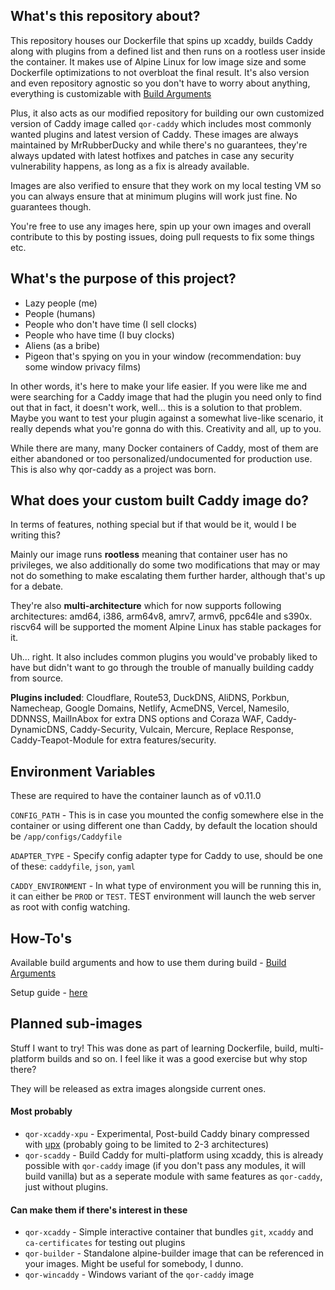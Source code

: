 ## What's this repository about?

This repository houses our Dockerfile that spins up xcaddy, builds Caddy along with plugins from a defined list and then runs on a rootless user inside the container. It makes use of Alpine Linux for low image size and some Dockerfile optimizations to not overbloat the final result. It's also version and even repository agnostic so you don't have to worry about anything, everything is customizable with [Build Arguments]()

Plus, it also acts as our modified repository for building our own customized version of Caddy image called `qor-caddy` which includes most commonly wanted plugins and latest version of Caddy. These images are always maintained by MrRubberDucky and while there's no guarantees, they're always updated with latest hotfixes and patches in case any security vulnerability happens, as long as a fix is already available. 

Images are also verified to ensure that they work on my local testing VM so you can always ensure that at minimum plugins will work just fine. No guarantees though.

You're free to use any images here, spin up your own images and overall contribute to this by posting issues, doing pull requests to fix some things etc.

## What's the purpose of this project?
- Lazy people (me)
- People (humans)
- People who don't have time (I sell clocks)
- People who have time (I buy clocks)
- Aliens (as a bribe)
- Pigeon that's spying on you in your window (recommendation: buy some window privacy films)

In other words, it's here to make your life easier. If you were like me and were searching for a Caddy image that had the plugin you need only to find out that in fact, it doesn't work, well... this is a solution to that problem. Maybe you want to test your plugin against a somewhat live-like scenario, it really depends what you're gonna do with this. Creativity and all, up to you.

While there are many, many Docker containers of Caddy, most of them are either abandoned or too personalized/undocumented for production use. This is also why qor-caddy as a project was born.

## What does your custom built Caddy image do?

In terms of features, nothing special but if that would be it, would I be writing this?

Mainly our image runs **rootless** meaning that container user has no privileges, we also additionally do some two modifications that may or may not do something to make escalating them further harder, although that's up for a debate.

They're also **multi-architecture** which for now supports following architectures: amd64, i386, arm64v8, amrv7, armv6, ppc64le and s390x. riscv64 will be supported the moment Alpine Linux has stable packages for it.

Uh... right. It also includes common plugins you would've probably liked to have but didn't want to go through the trouble of manually building caddy from source.

**Plugins included**: Cloudflare, Route53, DuckDNS, AliDNS, Porkbun, Namecheap, Google Domains, Netlify, AcmeDNS, Vercel, Namesilo, DDNNSS, MailInAbox for extra DNS options and Coraza WAF, Caddy-DynamicDNS, Caddy-Security, Vulcain, Mercure, Replace Response, Caddy-Teapot-Module for extra features/security.

## Environment Variables

These are required to have the container launch as of v0.11.0

`CONFIG_PATH` - This is in case you mounted the config somewhere else in the container or using different one than Caddy, by default the location should be `/app/configs/Caddyfile`

`ADAPTER_TYPE` - Specify config adapter type for Caddy to use, should be one of these: `caddyfile`, `json`, `yaml`

`CADDY_ENVIRONMENT` - In what type of environment you will be running this in, it can either be `PROD` or `TEST`. TEST environment will launch the web server as root with config watching.

## How-To's

Available build arguments and how to use them during build - [Build Arguments](https://github.com/Rubberverse/qor-caddy/blob/main/BuildArguments.md)

Setup guide - [here](https://github.com/Rubberverse/qor-caddy/blob/main/Setup.md)

## Planned sub-images
Stuff I want to try! This was done as part of learning Dockerfile, build, multi-platform builds and so on. I feel like it was a good exercise but why stop there?

They will be released as extra images alongside current ones.

#### Most probably

- `qor-xcaddy-xpu` - Experimental, Post-build Caddy binary compressed with [upx](https://github.com/upx/upx) (probably going to be limited to 2-3 architectures)
- `qor-scaddy` - Build Caddy for multi-platform using xcaddy, this is already possible with `qor-caddy` image (if you don't pass any modules, it will build vanilla) but as a seperate module with same features as `qor-caddy`, just without plugins.


#### Can make them if there's interest in these

- `qor-xcaddy` - Simple interactive container that bundles `git`, `xcaddy` and `ca-certificates` for testing out plugins
- `qor-builder` - Standalone alpine-builder image that can be referenced in your images. Might be useful for somebody, I dunno.
- `qor-wincaddy` - Windows variant of the `qor-caddy` image
